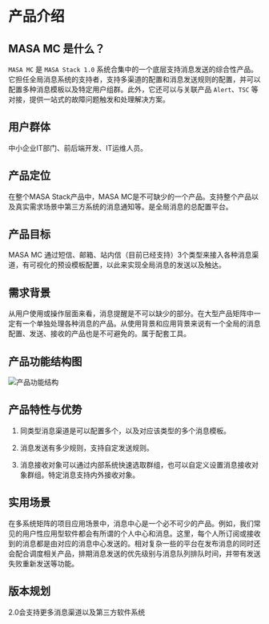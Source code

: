 # 产品介绍

## MASA MC 是什么？

`MASA MC` 是 `MASA Stack 1.0` 系统合集中的一个底层支持消息发送的综合性产品。它担任全局消息系统的支持者，支持多渠道的配置和消息发送规则的配置，并可以配置多种消息模板以及特定用户组群。此外，它还可以与关联产品 `Alert`、`TSC` 等对接，提供一站式的故障问题触发和处理解决方案。

## 用户群体

中小企业IT部门、前后端开发、IT运维人员。

## 产品定位

在整个MASA Stack产品中，MASA MC是不可缺少的一个产品。支持整个产品以及真实需求场景中第三方系统的消息通知等。是全局消息的总配置平台。

## 产品目标

MASA MC 通过短信、邮箱、站内信（目前已经支持）3个类型来接入各种消息渠道，有可视化的预设模板配置，以此来实现全局消息的发送以及触达。

## 需求背景

从用户使用或操作层面来看，消息提醒是不可以缺少的部分。在大型产品矩阵中一定有一个单独处理各种消息的产品。从使用背景和应用背景来说有一个全局的消息配置、发送、接收的产品也是不可避免的。属于配套工具。

## 产品功能结构图

![产品功能结构](https://cdn.masastack.com/stack/doc/mc/product-mix.png)

## 产品特性与优势

1. 同类型消息渠道是可以配置多个，以及对应该类型的多个消息模板。

2. 消息发送有多少规则，支持自定发送规则。

3. 消息接收对象可以通过内部系统快速选取群组，也可以自定义设置消息接收对象群组。特定消息支持内外接收对象。

## 实用场景

在多系统矩阵的项目应用场景中，消息中心是一个必不可少的产品。例如，我们常见的用户性应用型软件都会有所谓的个人中心和消息。这里，每个人所订阅或接收到的消息都是由对应的消息中心发送的。相对复杂一些的平台在发布消息的同时还会配合调度相关产品，排期消息发送的优先级别与消息队列排队时间，并带有发送失败重新发送等功能。

## 版本规划

2.0会支持更多消息渠道以及第三方软件系统
